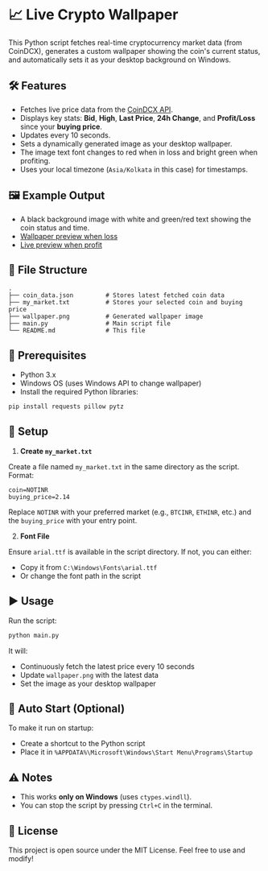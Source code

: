 # 📈 Live Crypto Wallpaper

This Python script fetches real-time cryptocurrency market data (from CoinDCX), generates a custom wallpaper showing the coin's current status, and automatically sets it as your desktop background on Windows.

## 🛠 Features

- Fetches live price data from the [CoinDCX API](https://api.coindcx.com/exchange/ticker).
- Displays key stats: **Bid**, **High**, **Last Price**, **24h Change**, and **Profit/Loss** since your **buying price**.
- Updates every 10 seconds.
- Sets a dynamically generated image as your desktop wallpaper.
- The image text font changes to red when in loss and bright green when profiting.
- Uses your local timezone (`Asia/Kolkata` in this case) for timestamps.

## 🖼 Example Output

- A black background image with white and green/red text showing the coin status and time.
- [Wallpaper preview when loss](images/example1.png)
- [Live preview when profit](images/example2.png)

## 📁 File Structure

```
.
├── coin_data.json         # Stores latest fetched coin data
├── my_market.txt          # Stores your selected coin and buying price
├── wallpaper.png          # Generated wallpaper image
├── main.py                # Main script file
└── README.md              # This file
```

## 📝 Prerequisites

- Python 3.x
- Windows OS (uses Windows API to change wallpaper)
- Install the required Python libraries:

```bash
pip install requests pillow pytz
```

## 🧾 Setup

1. **Create `my_market.txt`**

Create a file named `my_market.txt` in the same directory as the script. Format:

```
coin=NOTINR
buying_price=2.14
```

Replace `NOTINR` with your preferred market (e.g., `BTCINR`, `ETHINR`, etc.) and the `buying_price` with your entry point.

2. **Font File**

Ensure `arial.ttf` is available in the script directory. If not, you can either:
- Copy it from `C:\Windows\Fonts\arial.ttf`
- Or change the font path in the script

## ▶️ Usage

Run the script:

```bash
python main.py
```

It will:
- Continuously fetch the latest price every 10 seconds
- Update `wallpaper.png` with the latest data
- Set the image as your desktop wallpaper

## 🔁 Auto Start (Optional)

To make it run on startup:
- Create a shortcut to the Python script
- Place it in `%APPDATA%\Microsoft\Windows\Start Menu\Programs\Startup`

## ⚠️ Notes

- This works **only on Windows** (uses `ctypes.windll`).
- You can stop the script by pressing `Ctrl+C` in the terminal.

## 📃 License

This project is open source under the MIT License. Feel free to use and modify!